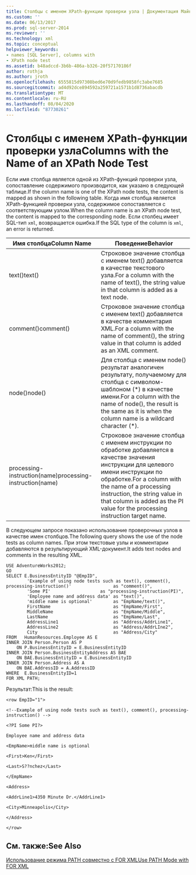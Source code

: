 ```yaml
---
title: Столбцы с именем XPath-функции проверки узла | Документация Майкрософт
ms.custom: ''
ms.date: 06/13/2017
ms.prod: sql-server-2014
ms.reviewer: ''
ms.technology: xml
ms.topic: conceptual
helpviewer_keywords:
- names [SQL Server], columns with
- XPath node test
ms.assetid: b48adccd-3b6b-486a-b326-20f57170186f
author: rothja
ms.author: jroth
ms.openlocfilehash: 6555815d97308bed6e70d9fedb9858fc3abe7685
ms.sourcegitcommit: ad4d92dce894592a259721a1571b1d8736abacdb
ms.translationtype: MT
ms.contentlocale: ru-RU
ms.lasthandoff: 08/04/2020
ms.locfileid: "87730261"
---
```

# <a name="columns-with-the-name-of-an-xpath-node-test"></a><span data-ttu-id="1d2fc-102">Столбцы с именем XPath-функции проверки узла</span><span class="sxs-lookup"><span data-stu-id="1d2fc-102">Columns with the Name of an XPath Node Test</span></span>
  <span data-ttu-id="1d2fc-103">Если имя столбца является одной из XPath-функций проверки узла, сопоставление содержимого производится, как указано в следующей таблице.</span><span class="sxs-lookup"><span data-stu-id="1d2fc-103">If the column name is one of the XPath node tests, the content is mapped as shown in the following table.</span></span> <span data-ttu-id="1d2fc-104">Когда имя столбца является XPath-функцией проверки узла, содержимое сопоставляется с соответствующим узлом.</span><span class="sxs-lookup"><span data-stu-id="1d2fc-104">When the column name is an XPath node test, the content is mapped to the corresponding node.</span></span> <span data-ttu-id="1d2fc-105">Если столбец имеет SQL-тип `xml`, возвращается ошибка.</span><span class="sxs-lookup"><span data-stu-id="1d2fc-105">If the SQL type of the column is `xml`, an error is returned.</span></span>  
  
|<span data-ttu-id="1d2fc-106">Имя столбца</span><span class="sxs-lookup"><span data-stu-id="1d2fc-106">Column Name</span></span>|<span data-ttu-id="1d2fc-107">Поведение</span><span class="sxs-lookup"><span data-stu-id="1d2fc-107">Behavior</span></span>|  
|-----------------|--------------|  
|<span data-ttu-id="1d2fc-108">text()</span><span class="sxs-lookup"><span data-stu-id="1d2fc-108">text()</span></span>|<span data-ttu-id="1d2fc-109">Строковое значение столбца с именем text() добавляется в качестве текстового узла.</span><span class="sxs-lookup"><span data-stu-id="1d2fc-109">For a column with the name of text(), the string value in that column is added as a text node.</span></span>|  
|<span data-ttu-id="1d2fc-110">comment()</span><span class="sxs-lookup"><span data-stu-id="1d2fc-110">comment()</span></span>|<span data-ttu-id="1d2fc-111">Строковое значение столбца с именем text() добавляется в качестве комментария XML.</span><span class="sxs-lookup"><span data-stu-id="1d2fc-111">For a column with the name of comment(), the string value in that column is added as an XML comment.</span></span>|  
|<span data-ttu-id="1d2fc-112">node()</span><span class="sxs-lookup"><span data-stu-id="1d2fc-112">node()</span></span>|<span data-ttu-id="1d2fc-113">Для столбца с именем node() результат аналогичен результату, получаемому для столбца с символом-шаблоном (\*) в качестве имени.</span><span class="sxs-lookup"><span data-stu-id="1d2fc-113">For a column with the name of node(), the result is the same as it is when the column name is a wildcard character (\*).</span></span>|  
|<span data-ttu-id="1d2fc-114">processing-instruction(name)</span><span class="sxs-lookup"><span data-stu-id="1d2fc-114">processing-instruction(name)</span></span>|<span data-ttu-id="1d2fc-115">Строковое значение столбца с именем инструкции по обработке добавляется в качестве значения инструкции для целевого имени инструкции по обработке.</span><span class="sxs-lookup"><span data-stu-id="1d2fc-115">For a column with the name of a processing instruction, the string value in that column is added as the PI value for the processing instruction target name.</span></span>|  
  
 <span data-ttu-id="1d2fc-116">В следующем запросе показано использование проверочных узлов в качестве имен столбцов.</span><span class="sxs-lookup"><span data-stu-id="1d2fc-116">The following query shows the use of the node tests as column names.</span></span> <span data-ttu-id="1d2fc-117">При этом текстовые узлы и комментарии добавляются в результирующий XML-документ.</span><span class="sxs-lookup"><span data-stu-id="1d2fc-117">It adds text nodes and comments in the resulting XML.</span></span>  
  
```  
USE AdventureWorks2012;  
GO  
SELECT E.BusinessEntityID "@EmpID",   
        'Example of using node tests such as text(), comment(), processing-instruction()'                as "comment()",  
        'Some PI'                   as "processing-instruction(PI)",  
        'Employee name and address data' as "text()",  
        'middle name is optional'        as "EmpName/text()",  
        FirstName                        as "EmpName/First",   
        MiddleName                       as "EmpName/Middle",   
        LastName                         as "EmpName/Last",  
        AddressLine1                     as "Address/AddrLine1",  
        AddressLine2                     as "Address/AddrLIne2",  
        City                             as "Address/City"  
FROM   HumanResources.Employee AS E  
INNER JOIN Person.Person AS P   
    ON P.BusinessEntityID = E.BusinessEntityID  
INNER JOIN Person.BusinessEntityAddress AS BAE  
    ON BAE.BusinessEntityID = E.BusinessEntityID  
INNER JOIN Person.Address AS A  
    ON BAE.AddressID = A.AddressID  
WHERE  E.BusinessEntityID=1  
FOR XML PATH;  
```  
  
 <span data-ttu-id="1d2fc-118">Результат:</span><span class="sxs-lookup"><span data-stu-id="1d2fc-118">This is the result:</span></span>  
  
 `<row EmpID="1">`  
  
 `<!--Example of using node tests such as text(), comment(), processing-instruction() -->`  
  
 `<?PI Some PI?>`  
  
 `Employee name and address data`  
  
 `<EmpName>middle name is optional`  
  
 `<First>Ken</First>`  
  
 `<Last>S??nchez</Last>`  
  
 `</EmpName>`  
  
 `<Address>`  
  
 `<AddrLine1>4350 Minute Dr.</AddrLine1>`  
  
 `<City>Minneapolis</City>`  
  
 `</Address>`  
  
 `</row>`  
  
## <a name="see-also"></a><span data-ttu-id="1d2fc-119">См. также:</span><span class="sxs-lookup"><span data-stu-id="1d2fc-119">See Also</span></span>  
 [<span data-ttu-id="1d2fc-120">Использование режима PATH совместно с FOR XML</span><span class="sxs-lookup"><span data-stu-id="1d2fc-120">Use PATH Mode with FOR XML</span></span>](use-path-mode-with-for-xml.md)  
  
  
